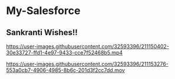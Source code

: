 # My-Salesforce

## Sankranti Wishes!!

https://user-images.githubusercontent.com/32593396/211150402-30e33727-ffd1-4e97-9433-cce7f52468b5.mp4

https://user-images.githubusercontent.com/32593396/211153276-553a0cb7-4906-4985-8b6c-201d3f2cc7dd.mov

